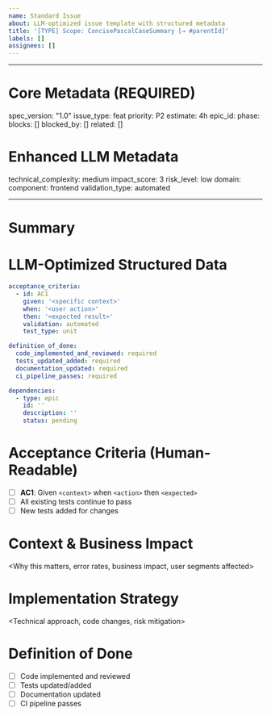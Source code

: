 ```yaml
---
name: Standard Issue
about: LLM-optimized issue template with structured metadata
title: '[TYPE] Scope: ConcisePascalCaseSummary [→ #parentId]'
labels: []
assignees: []
---
```


---

# Core Metadata (REQUIRED)

spec_version: "1.0"
issue_type: feat
priority: P2
estimate: 4h
epic_id:
phase:
blocks: []
blocked_by: []
related: []

# Enhanced LLM Metadata

technical_complexity: medium
impact_score: 3
risk_level: low
domain:
component: frontend
validation_type: automated

---

# Summary

<One-sentence statement of the problem or goal>

# LLM-Optimized Structured Data

```yaml
acceptance_criteria:
  - id: AC1
    given: '<specific context>'
    when: '<user action>'
    then: '<expected result>'
    validation: automated
    test_type: unit

definition_of_done:
  code_implemented_and_reviewed: required
  tests_updated_added: required
  documentation_updated: required
  ci_pipeline_passes: required

dependencies:
  - type: epic
    id: ''
    description: ''
    status: pending
```

# Acceptance Criteria (Human-Readable)

- [ ] **AC1**: Given `<context>` when `<action>` then `<expected>`
- [ ] All existing tests continue to pass
- [ ] New tests added for changes

# Context & Business Impact

<Why this matters, error rates, business impact, user segments affected>

# Implementation Strategy

<Technical approach, code changes, risk mitigation>

# Definition of Done

- [ ] Code implemented and reviewed
- [ ] Tests updated/added
- [ ] Documentation updated
- [ ] CI pipeline passes
